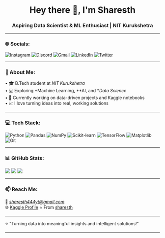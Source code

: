 

<h1 align="center">Hey there 👋, I'm Sharesth</h1>
<h3 align="center">Aspiring Data Scientist & ML Enthusiast | NIT Kurukshetra</h3>

---

### 🌐 Socials:
[![Instagram](https://img.shields.io/badge/Instagram-%23E4405F.svg?logo=Instagram&logoColor=white)](https://www.instagram.com/_sharesth.01) 
[![Discord](https://img.shields.io/badge/Discord-%235865F2.svg?logo=discord&logoColor=white)]()
[![Gmail](https://img.shields.io/badge/Gmail-D14836?logo=gmail&logoColor=white)](mailto:sharesth444yt@gmail.com)
[![LinkedIn](https://img.shields.io/badge/LinkedIn-%230077B5.svg?logo=linkedin&logoColor=white)]()
[![Twitter](https://img.shields.io/badge/Twitter-%231DA1F2.svg?logo=Twitter&logoColor=white)]()

---

### 🧠 About Me:
•⁠  ⁠🎓 B.Tech student at *NIT Kurukshetra*  
•⁠  ⁠💻 Exploring *Machine Learning, **AI, and **Data Science*  
•⁠  ⁠🚀 Currently working on data-driven projects and Kaggle notebooks  
•⁠  ⁠📈 I love turning ideas into real, working solutions  

---

### 💻 Tech Stack:
![Python](https://img.shields.io/badge/Python-3670A0?style=for-the-badge&logo=python&logoColor=ffdd54)
![Pandas](https://img.shields.io/badge/Pandas-150458?style=for-the-badge&logo=pandas&logoColor=white)
![NumPy](https://img.shields.io/badge/Numpy-013243?style=for-the-badge&logo=numpy&logoColor=white)
![Scikit-learn](https://img.shields.io/badge/Scikit--learn-F7931E?style=for-the-badge&logo=scikit-learn&logoColor=white)
![TensorFlow](https://img.shields.io/badge/TensorFlow-FF6F00?style=for-the-badge&logo=TensorFlow&logoColor=white)
![Matplotlib](https://img.shields.io/badge/Matplotlib-013243?style=for-the-badge&logo=Matplotlib&logoColor=white)
![Git](https://img.shields.io/badge/Git-F05033?style=for-the-badge&logo=git&logoColor=white)

---

### 📊 GitHub Stats:
![](https://github-readme-stats.vercel.app/api?username=sharesth23&show_icons=true&theme=github_dark&hide_border=true)
![](https://github-readme-streak-stats.herokuapp.com/?user=sharesth23&theme=github-dark-blue&hide_border=true)
![](https://github-readme-stats.vercel.app/api/top-langs/?username=sharesth23&layout=compact&theme=github_dark&hide_border=true)

---

### 📫 Reach Me:
📧 *sharesth444yt@gmail.com*  
🌐 [Kaggle Profile](https://www.kaggle.com/sharesth2307)
⭐️ From [sharesth](https://github.com/sharesth23)

---

⭐ "Turning data into meaningful insights and intelligent solutions!"

--- 

